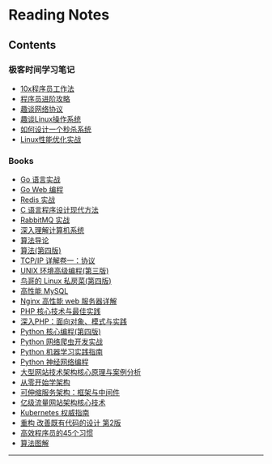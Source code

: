 # Reading Notes

## Contents

### 极客时间学习笔记

* [10x程序员工作法](/columns/jike/10x-programmer-works.md)
* [程序员进阶攻略]()
* [趣谈网络协议]()
* [趣谈Linux操作系统]()
* [如何设计一个秒杀系统](/columns/jike/seckill-system.md/) 
* [Linux性能优化实战]()

### Books

* [Go 语言实战](/books/go-in-action.md)
* [Go Web 编程](/books/go-web-programming.md)
* [Redis 实战]()
* [C 语言程序设计现代方法]()
* [RabbitMQ 实战]()
* [深入理解计算机系统]()
* [算法导论]()
* [算法(第四版)]()
* [TCP/IP 详解卷一：协议]()
* [UNIX 环境高级编程(第三版)]()
* [鸟哥的 Linux 私房菜(第四版)]()
* [高性能 MySQL]()
* [Nginx 高性能 web 服务器详解]()
* [PHP 核心技术与最佳实践]()
* [深入PHP：面向对象、模式与实践]()
* [Python 核心编程(第四版)]()
* [Python 网络爬虫开发实战]()
* [Python 机器学习实践指南]()
* [Python 神经网络编程]()
* [大型网站技术架构核心原理与案例分析]()
* [从零开始学架构]()
* [可伸缩服务架构：框架与中间件]()
* [亿级流量网站架构核心技术]()
* [Kubernetes 权威指南]()
* [重构 改善既有代码的设计 第2版](/books/refactoring-2nd.md)
* [高效程序员的45个习惯](/books/practices-of-an-agile-developer.md)
* [算法图解](/books/grokking-algorithms.md)

___
